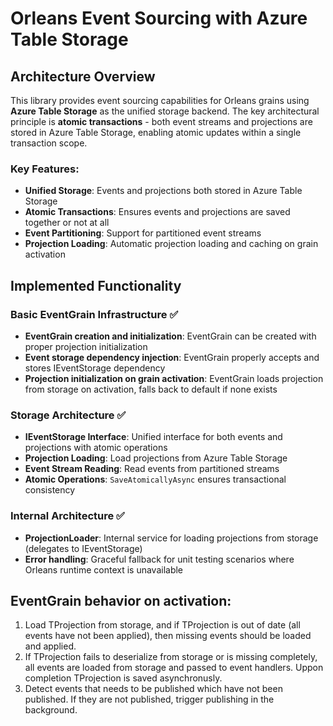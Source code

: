 # Orleans Event Sourcing with Azure Table Storage

## Architecture Overview

This library provides event sourcing capabilities for Orleans grains using **Azure Table Storage** as the unified storage backend. The key architectural principle is **atomic transactions** - both event streams and projections are stored in Azure Table Storage, enabling atomic updates within a single transaction scope.

### Key Features:
- **Unified Storage**: Events and projections both stored in Azure Table Storage
- **Atomic Transactions**: Ensures events and projections are saved together or not at all
- **Event Partitioning**: Support for partitioned event streams
- **Projection Loading**: Automatic projection loading and caching on grain activation

## Implemented Functionality

### Basic EventGrain Infrastructure ✅
- **EventGrain creation and initialization**: EventGrain can be created with proper projection initialization
- **Event storage dependency injection**: EventGrain properly accepts and stores IEventStorage dependency
- **Projection initialization on grain activation**: EventGrain loads projection from storage on activation, falls back to default if none exists

### Storage Architecture ✅
- **IEventStorage Interface**: Unified interface for both events and projections with atomic operations
- **Projection Loading**: Load projections from Azure Table Storage
- **Event Stream Reading**: Read events from partitioned streams
- **Atomic Operations**: `SaveAtomicallyAsync` ensures transactional consistency

### Internal Architecture ✅
- **ProjectionLoader**: Internal service for loading projections from storage (delegates to IEventStorage)
- **Error handling**: Graceful fallback for unit testing scenarios where Orleans runtime context is unavailable

## EventGrain behavior on activation:

1. Load TProjection from storage, and if TProjection is out of date (all events have not been applied), then missing events should be loaded and applied.
2. If TProjection fails to deserialize from storage or is missing completely, all events are loaded from storage and passed to event handlers. Uppon completion TProjection is saved asynchronusly.
3. Detect events that needs to be published which have not been published. If they are not published, trigger publishing in the background.

